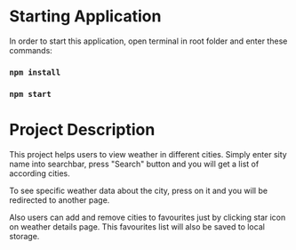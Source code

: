 # Starting Application

In order to start this application, open terminal in root folder and enter these commands:

### `npm install`

### `npm start`

# Project Description

This project helps users to view weather in different cities.
Simply enter sity name into searchbar, press "Search" button and you will get a list
of according cities.

To see specific weather data about the city, press on it and you will be redirected
to another page.

Also users can add and remove cities to favourites just by clicking star icon
on weather details page. This favourites list will also be saved to local storage.
